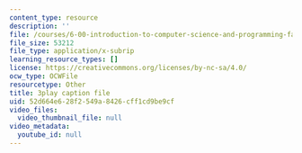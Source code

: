 ```yaml
---
content_type: resource
description: ''
file: /courses/6-00-introduction-to-computer-science-and-programming-fall-2008/52d664e628f2549a8426cff1cd9be9cf_WGDbIKtjmSs.vtt
file_size: 53212
file_type: application/x-subrip
learning_resource_types: []
license: https://creativecommons.org/licenses/by-nc-sa/4.0/
ocw_type: OCWFile
resourcetype: Other
title: 3play caption file
uid: 52d664e6-28f2-549a-8426-cff1cd9be9cf
video_files:
  video_thumbnail_file: null
video_metadata:
  youtube_id: null
---
```

